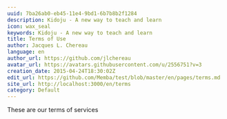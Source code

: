 ```yaml
---
uuid: 7ba26ab0-eb45-11e4-9bd1-6b7b8b2f1284
description: Kidoju - A new way to teach and learn
icon: wax_seal
keywords: Kidoju - A new way to teach and learn
title: Terms of Use
author: Jacques L. Chereau
language: en
author_url: https://github.com/jlchereau
avatar_url: https://avatars.githubusercontent.com/u/2556751?v=3
creation_date: 2015-04-24T18:30:02Z
edit_url: https://github.com/Memba/test/blob/master/en/pages/terms.md
site_url: http://localhost:3000/en/terms
category: Default
---
```

These are our terms of services
